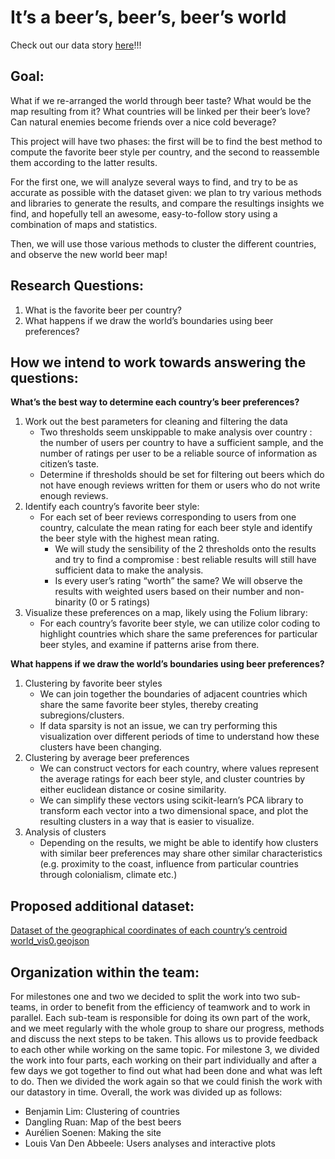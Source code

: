 # It’s a beer’s, beer’s, beer’s world
Check out our data story [here](https://aureliensoenen.github.io/ADA_RateBeer.github.io/)!!!

## Goal:
What if we re-arranged the world through beer taste? What would be the map resulting from it? What countries will be linked per their beer’s love? Can natural enemies become friends over a nice cold beverage?

This project will have two phases: the first will be to find the best method to compute the favorite beer style per country, and the second to reassemble them according to the latter results.

For the first one, we will analyze several ways to find, and try to be as accurate as possible with the dataset given: we plan to try various methods and libraries to generate the results, and compare the resultings insights we find, and hopefully tell an awesome, easy-to-follow story using a combination of maps and statistics.

Then, we will use those various methods to cluster the different countries, and observe the new world beer map!

## Research Questions:
1. What is the favorite beer per country?
2. What happens if we draw the world’s boundaries using beer preferences?

## How we intend to work towards answering the questions:

**What’s the best way to determine each country’s beer preferences?**
1. Work out the best parameters for cleaning and filtering the data
    - Two thresholds seem unskippable to make analysis over country : the number of users per country to have a sufficient sample, and the number of ratings per user to be a reliable source of information as citizen’s taste. 
    - Determine if thresholds should be set for filtering out beers which do not have enough reviews written for them or users who do not write enough reviews.
2. Identify each country’s favorite beer style:
    - For each set of beer reviews corresponding to users from one country, calculate the mean rating for each beer style and identify the beer style with the highest mean rating.
        - We will study the sensibility of the 2 thresholds onto the results and try to find a compromise : best reliable results will still have sufficient data to make the analysis.
        - Is every user’s rating “worth” the same? We will observe the results with weighted users based on their number and non-binarity (0 or 5 ratings)
3. Visualize these preferences on a map, likely using the Folium library:
    - For each country’s favorite beer style, we can utilize color coding to highlight countries which share the same preferences for particular beer styles, and examine if patterns arise from there.

**What happens if we draw the world’s boundaries using beer preferences?**
1. Clustering by favorite beer styles
    - We can join together the boundaries of adjacent countries which share the same favorite beer styles, thereby creating subregions/clusters.
    - If data sparsity is not an issue, we can try performing this visualization over different periods of time to understand how these clusters have been changing.
2. Clustering by average beer preferences
    - We can construct vectors for each country, where values represent the average ratings for each beer style, and cluster countries by either euclidean distance or cosine similarity.
    - We can simplify these vectors using scikit-learn’s PCA library to transform each vector into a two dimensional space, and plot the resulting clusters in a way that is easier to visualize.
3. Analysis of clusters
    - Depending on the results, we might be able to identify how clusters with similar beer preferences may share other similar characteristics (e.g. proximity to the coast, influence from particular countries through colonialism, climate etc.)

## Proposed additional dataset:

[Dataset of the geographical coordinates of each country’s centroid](https://github.com/lukes/ISO-3166-Countries-with-Regional-Codes/blob/master/all/all.csv)
[world_vis0.geojson]()

## Organization within the team:
For milestones one and two we decided to split the work into two sub-teams, in order to benefit from the efficiency of teamwork and to work in parallel. Each sub-team is responsible for doing its own part of the work, and we meet regularly with the whole group to share our progress, methods and discuss the next steps to be taken. This allows us to provide feedback to each other while working on the same topic.
For milestone 3, we divided the work into four parts, each working on their part individually and after a few days we got together to find out what had been done and what was left to do. Then we divided the work again so that we could finish the work with our datastory in time. 
Overall, the work was divided up as follows:
- Benjamin Lim: Clustering of countries
- Dangling Ruan: Map of the best beers
- Aurélien Soenen: Making the site
- Louis Van Den Abbeele: Users analyses and interactive plots

